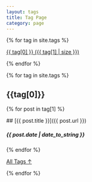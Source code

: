 ```yaml
---
layout: tags
title: Tag Page
category: page
---
```

<div markdown=1 class="tagsSection">


<div markdown=1 class="tagPageButtonsContainer">

{% for tag in site.tags %}
<div markdown=1 class="tagPageButton">

[{{ tag[0] }}&nbsp;({{ tag[1] | size }})](#{{tag[0]}})

</div>
{% endfor %}

</div>


{% for tag in site.tags %}

<div markdown=1 class="tagLinkTile">

## {{tag[0]}}

{% for post in tag[1] %}
<div markdown=1 class="tagLink">
<!-- <div class="tagImageContainer">
<img class="tagImage" alt="{{ post.title }}" src="{{post.image_url}}"/>
</div> -->
## [{{ post.title }}]({{ post.url }}) &nbsp; 

##### {{ post.date | date_to_string }}
</div>
{% endfor %}

[All Tags &#8593;](#)

</div>

{% endfor %}